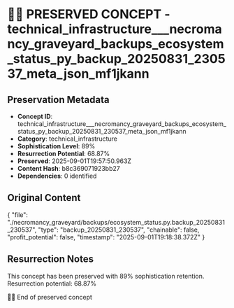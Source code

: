 # 🏴‍☠️ PRESERVED CONCEPT - technical_infrastructure___necromancy_graveyard_backups_ecosystem_status_py_backup_20250831_230537_meta_json_mf1jkann

## Preservation Metadata
- **Concept ID**: technical_infrastructure___necromancy_graveyard_backups_ecosystem_status_py_backup_20250831_230537_meta_json_mf1jkann
- **Category**: technical_infrastructure
- **Sophistication Level**: 89%
- **Resurrection Potential**: 68.87%
- **Preserved**: 2025-09-01T19:57:50.963Z
- **Content Hash**: b8c369071923bb27
- **Dependencies**: 0 identified

## Original Content

{
  "file": "./necromancy_graveyard/backups/ecosystem_status.py.backup_20250831_230537",
  "type": "backup_20250831_230537",
  "chainable": false,
  "profit_potential": false,
  "timestamp": "2025-09-01T19:18:38.372Z"
}

## Resurrection Notes
This concept has been preserved with 89% sophistication retention.
Resurrection potential: 68.87%

🏴‍☠️ End of preserved concept